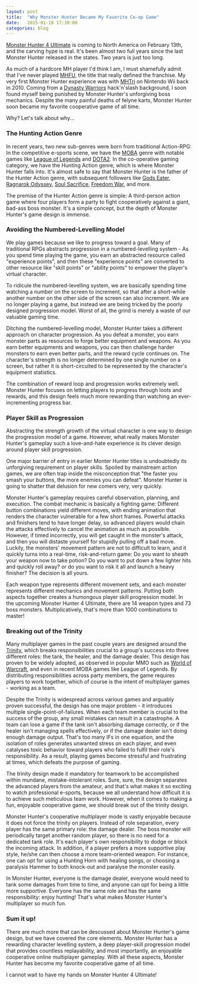 ```yaml
---
layout: post
title:  "Why Monster Hunter Became My Favorite Co-op Game"
date:   2015-01-18 17:30:00
categories: blog
---
```

[Monster Hunter 4 Ultimate](http://en.wikipedia.org/wiki/Monster_Hunter_4) is coming to North America on February 13th, and the carving hype is real. It's been almost two full years since the last Monster Hunter released in the states. Two years is just too long.

As much of a hardcore MH player I'd think I am, I must shamefully admit that I've never played [MHFU](http://en.wikipedia.org/wiki/Monster_Hunter_Freedom_Unite), the title that really defined the franchise. My very first Monster Hunter experience was with [MHTri](http://en.wikipedia.org/wiki/Monster_Hunter_Tri) on Nintendo Wii back in 2010. Coming from a [Dynasty Warriors](http://en.wikipedia.org/wiki/Dynasty_Warriors) hack'n'slash background, I soon found myself being punished by Monster Hunter's unforgiving boss mechanics. Despite the many painful deaths of felyne karts, Monster Hunter soon became my favorite cooperative game of all time.

Why? Let's talk about why...

### The Hunting Action Genre
In recent years, two new sub-genres were born from traditional Action-RPG: In the competitive e-sports scene, we have the [MOBA](http://en.wikipedia.org/wiki/Multiplayer_online_battle_arena) genre with notable games like [League of Legends](http://na.leagueoflegends.com/) and [DOTA2](http://blog.dota2.com/). In the co-operative gaming category, we have the Hunting Action genre, which is where Monster Hunter falls into. It's almost safe to say that Monster Hunter is the father of the Hunter Action genre, with subsequent followers like [Gods Eater](http://en.wikipedia.org/wiki/Gods_Eater_Burst), [Ragnarok Odyssey](http://en.wikipedia.org/wiki/Ragnarok_Odyssey), [Soul Sacrifice](http://en.wikipedia.org/wiki/Soul_Sacrifice_%28video_game%29), [Freedom War](http://en.wikipedia.org/wiki/Freedom_Wars), and more.

The premise of the Hunter Action genre is simple: A third-person action game where four players form a party to fight cooperatively against a giant, bad-ass boss monster. It's a simple concept, but the depth of Monster Hunter's game design is immense.

### Avoiding the Numbered-Levelling Model
We play games because we like to progress toward a goal. Many of traditional RPGs abstracts progression in a numbered-levelling system - As you spend time playing the game, you earn an abstracted resource called "experience points", and then these "experience points" are converted to other resource like "skill points" or "ability points" to empower the player's virtual character.

To ridicule the numbered-levelling system, we are basically spending time watching a number on the screen to increment, so that after a short-while another number on the other side of the screen can also increment. We are no longer playing a game, but instead we are being tricked by the poorly designed progression model. Worst of all, the grind is merely a waste of our valuable gaming time.

Ditching the numbered-levelling model, Monster Hunter takes a different approach on character progression. As you defeat a monster, you earn monster parts as resources to forge better equipment and weapons. As you earn better equipments and weapons, you can then challenge harder monsters to earn even better parts, and the reward cycle continues on. The character's strength is no longer determined by one single number on a screen, but rather it is short-circuited to be represented by the character's equipment statistics.

The combination of reward loop and progression works extremely well. Monster Hunter focuses on letting players to progress through loots and rewards, and this design feels much more rewarding than watching an ever-incrementing progress bar.


### Player Skill as Progression
Abstracting the strength growth of the virtual character is one way to design the progression model of a game. However, what really makes Monster Hunter's gameplay such a love-and-hate experience is its clever design around player skill progression.

One major barrier of entry in earlier Monter Hunter titles is undoubtedly its unforgiving requirement on player skills. Spoiled by mainstream action games, we are often trap inside the misconception that "the faster you smash your buttons, the more enemies you can defeat". Monster Hunter is going to shatter that delusion for new comers very, very quickly.

Monster Hunter's gameplay requires careful observation, planning, and execution. The combat mechanic is basically a fighting game: Different button combinations
yield different moves, with ending animation that renders the character vulnerable for a few short frames. Powerful attacks and finishers tend to have longer delay, so advanced players would chain the attacks effectively to cancel the animation as much as possible. However, if timed incorrectly, you will get caught in the monster's attack, and then you will distaste yourself for stupidly pulling off a bad move. Luckily, the monsters' movement pattern are not to difficult to learn, and it quickly turns into a real-time, risk-and-return game: Do you want to sheath your weapon now to take potion? Do you want to put down a few lighter hits and quickly roll away? or do you want to risk it all and launch a heavy finisher? The decision is all yours.

Each weapon type represents different movement sets, and each monster represents different mechanics and movement patterns. Putting both aspects together creates a humongous player skill progression model. In the upcoming Monster Hunter 4 Ultimate, there are 14 weapon types and 73 boss monsters. Multiplicatively, that's more than 1000 combinations to master!

### Breaking out of the Trinity
Many multiplayer games in the past couple years are designed around the [Trinity](http://www.gamasutra.com/view/feature/132607/rethinking_the_trinity_of_mmo_.php?print=1), which breaks responsibilities crucial to a group's success into three different roles: the tank, the healer, and the damage dealer. This design has proven to be widely adopted, as observed in popular MMO such as [World of Warcraft](http://us.battle.net/wow/en/), and even in recent MOBA games like League of Legends. By distributing responsibilities across party members, the game requires players to work together, which of course is the intent of multiplayer games - working as a team.

Despite the Trinity is widespread across various games and arguably proven successful, the design has one major problem - it introduces multiple single-point-of-failures. When each team member is crucial to the success of the group, any small mistakes can result in a catastrophe. A team can lose a game if the tank isn't absorbing damage correctly, or if the healer isn't managing spells effectively, or if the damage dealer isn't doing enough damage output. That's too many IFs in one equation, and the isolation of roles generates unwanted stress on each player, and even catalyses toxic behavior toward players who failed to fulfil their role's responsibility. As a result, playing games become stressful and frustrating at times, which defeats the purpose of gaming.

The trinity design made it mandatory for teamwork to be accomplished within mundane, mistake-intolerant roles. Sure, sure, the design separates the advanced players from the amateur, and that's what makes it so exciting to watch professional e-sports, because we all understand how difficult it is to achieve such meticulous team work. However, when it comes to making a fun, enjoyable cooperative game, we should break out of the trinity design.

Monster Hunter's cooperative multiplayer mode is vastly enjoyable because it does not force the trinity on players. Instead of role separation, every player has the same primary role: the damage dealer. The boss monster will periodically target another random player, so there is no need for a dedicated tank role. It's each player's own responsibility to dodge or block the incoming attack. In addition, if a player prefers a more supportive play style, he/she can then choose a more team-oriented weapon. For instance, one can opt for using a Hunting Horn with healing songs, or choosing a paralysis Hammer to both knock-out and paralyse the monster easily.

In Monster Hunter, everyone is the damage dealer, everyone would need to tank some damages from time to time, and anyone can opt for being a little more supportive. Everyone has the same role and has the same responsibility: enjoy hunting! That's what makes Monster Hunter's multiplayer so much fun.

### Sum it up!
There are much more that can be descussed about Monster Hunter's game design, but we have covered the core elements. Monster Hunter has a rewarding character levelling system, a deep player-skill progression model that provides countless replayability, and most importantly, an enjoyable cooperative online multiplayer gameplay. With all these aspects, Monster Hunter has become my favorite cooperative game of all time.

I cannot wait to have my hands on Monster Hunter 4 Ultimate!

